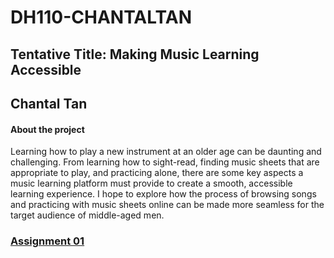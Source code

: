 # DH110-CHANTALTAN
## Tentative Title: Making Music Learning Accessible
## Chantal Tan
#### About the project
Learning how to play a new instrument at an older age can be daunting and challenging. From learning how to sight-read, finding music sheets that are appropriate to play, and practicing alone, there are some key aspects a music learning platform must provide to create a smooth, accessible learning experience. I hope to explore how the process of browsing songs and practicing with music sheets online can be made more seamless for the target audience of middle-aged men.

### [Assignment 01](https://github.com/chantaltan/DH110-CHANTALTAN/tree/main/assignment01)



